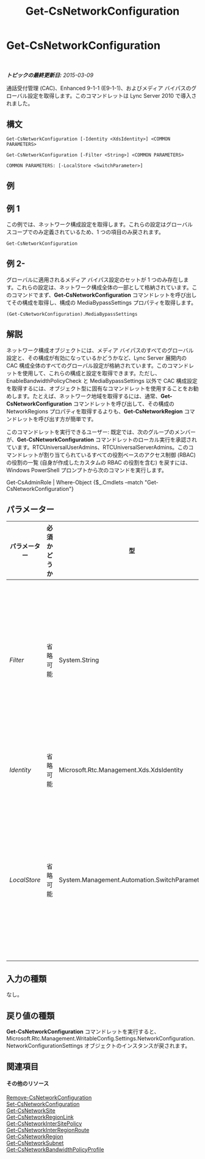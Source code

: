 ﻿---
title: Get-CsNetworkConfiguration
TOCTitle: Get-CsNetworkConfiguration
ms:assetid: 08bc8eca-b244-4d5e-b089-1cc95605ba14
ms:mtpsurl: https://technet.microsoft.com/ja-jp/library/Gg398140(v=OCS.15)
ms:contentKeyID: 48271178
ms.date: 05/19/2016
mtps_version: v=OCS.15
ms.translationtype: HT
---

# Get-CsNetworkConfiguration

 

_**トピックの最終更新日:** 2015-03-09_

通話受付管理 (CAC)、Enhanced 9-1-1 (E9-1-1)、およびメディア バイパスのグローバル設定を取得します。このコマンドレットは Lync Server 2010 で導入されました。

## 構文

    Get-CsNetworkConfiguration [-Identity <XdsIdentity>] <COMMON PARAMETERS>

    Get-CsNetworkConfiguration [-Filter <String>] <COMMON PARAMETERS>

    COMMON PARAMETERS: [-LocalStore <SwitchParameter>]

## 例

## 例 1

この例では、ネットワーク構成設定を取得します。これらの設定はグローバル スコープでのみ定義されているため、1 つの項目のみ戻されます。

    Get-CsNetworkConfiguration

## 例 2-

グローバルに適用されるメディア バイパス設定のセットが 1 つのみ存在します。これらの設定は、ネットワーク構成全体の一部として格納されています。このコマンドでまず、**Get-CsNetworkConfiguration** コマンドレットを呼び出してその構成を取得し、構成の MediaBypassSettings プロパティを取得します。

    (Get-CsNetworkConfiguration).MediaBypassSettings

## 解説

ネットワーク構成オブジェクトには、メディア バイパスのすべてのグローバル設定と、その構成が有効になっているかどうかなど、Lync Server 展開内の CAC 構成全体のすべてのグローバル設定が格納されています。このコマンドレットを使用して、これらの構成と設定を取得できます。ただし、EnableBandwidthPolicyCheck と MediaBypassSettings 以外で CAC 構成設定を取得するには、オブジェクト型に固有なコマンドレットを使用することをお勧めします。たとえば、ネットワーク地域を取得するには、通常、**Get-CsNetworkConfiguration** コマンドレットを呼び出して、その構成の NetworkRegions プロパティを取得するよりも、**Get-CsNetworkRegion** コマンドレットを呼び出す方が簡単です。

このコマンドレットを実行できるユーザー: 既定では、次のグループのメンバーが、**Get-CsNetworkConfiguration** コマンドレットのローカル実行を承認されています。RTCUniversalUserAdmins、RTCUniversalServerAdmins。このコマンドレットが割り当てられているすべての役割ベースのアクセス制御 (RBAC) の役割の一覧 (自身が作成したカスタムの RBAC の役割を含む) を戻すには、Windows PowerShell プロンプトから次のコマンドを実行します。

Get-CsAdminRole | Where-Object {$\_.Cmdlets –match "Get-CsNetworkConfiguration"}

## パラメーター


<table>
<colgroup>
<col style="width: 25%" />
<col style="width: 25%" />
<col style="width: 25%" />
<col style="width: 25%" />
</colgroup>
<thead>
<tr class="header">
<th>パラメーター</th>
<th>必須かどうか</th>
<th>型</th>
<th>説明</th>
</tr>
</thead>
<tbody>
<tr class="odd">
<td><p><em>Filter</em></p></td>
<td><p>省略可能</p></td>
<td><p>System.String</p></td>
<td><p>1 つのネットワーク構成のみ存在するため、このコマンドレットではこのパラメーターは必要ありません。</p></td>
</tr>
<tr class="even">
<td><p><em>Identity</em></p></td>
<td><p>省略可能</p></td>
<td><p>Microsoft.Rtc.Management.Xds.XdsIdentity</p></td>
<td><p>これは必ず Global にします。</p></td>
</tr>
<tr class="odd">
<td><p><em>LocalStore</em></p></td>
<td><p>省略可能</p></td>
<td><p>System.Management.Automation.SwitchParameter</p></td>
<td><p>中央管理ストア自体ではなく、中央管理ストアのローカル レプリカからネットワーク構成を取得します。</p></td>
</tr>
</tbody>
</table>


## 入力の種類

なし。

## 戻り値の種類

**Get-CsNetworkConfiguration** コマンドレットを実行すると、Microsoft.Rtc.Management.WritableConfig.Settings.NetworkConfiguration.NetworkConfigurationSettings オブジェクトのインスタンスが戻されます。

## 関連項目

#### その他のリソース

[Remove-CsNetworkConfiguration](remove-csnetworkconfiguration.md)  
[Set-CsNetworkConfiguration](set-csnetworkconfiguration.md)  
[Get-CsNetworkSite](get-csnetworksite.md)  
[Get-CsNetworkRegionLink](get-csnetworkregionlink.md)  
[Get-CsNetworkInterSitePolicy](get-csnetworkintersitepolicy.md)  
[Get-CsNetworkInterRegionRoute](get-csnetworkinterregionroute.md)  
[Get-CsNetworkRegion](get-csnetworkregion.md)  
[Get-CsNetworkSubnet](get-csnetworksubnet.md)  
[Get-CsNetworkBandwidthPolicyProfile](get-csnetworkbandwidthpolicyprofile.md)

